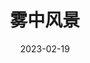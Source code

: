 ---
title: '雾中风景'
date: '2023-02-19'
price: '80.00'
theaters: ['中国电影资料馆艺术影院']
seat: ['17-9']
remark: ['学术放映', '1988']
---